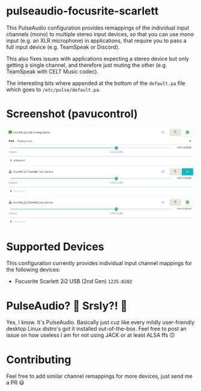 # pulseaudio-focusrite-scarlett
This PulseAudio configuration provides remappings of the individual input channels (mono) to multiple stereo input devices, so that you can use mono input (e.g. an XLR microphone) in applications, that require you to pass a full input device (e.g. TeamSpeak or Discord).

This also fixes issues with applications expecting a stereo device but only getting a single channel, and therefore just muting the other (e.g. TeamSpeak with CELT Music codec).

The interesting bits where appended at the bottom of the ``default.pa`` file which goes to ``/etc/pulse/default.pa``.

# Screenshot (pavucontrol)
![Configuration for the Scarlett 2i2 USB Interface](/.images/scarlett.png)

# Supported Devices
This configuration currently provides individual input channel mappings for the following devices:
- Focusrite Scarlett 2i2 USB (2nd Gen) `1235:8202`

# PulseAudio? 💪 Srsly?! 👊
Yes, I know. It's PulseAudio. Basically just cuz like every mildly user-friendly desktop Linux distro's got it installed out-of-the-box. Feel free to post an issue on how useless I am for not using JACK or at least ALSA ffs 🙃

# Contributing
Feel free to add similar channel remappings for more devices, just send me a PR 😃
